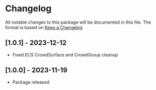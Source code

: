 # Changelog
All notable changes to this package will be documented in this file. The format is based on [Keep a Changelog](http://keepachangelog.com/en/1.0.0/)

## [1.0.1] - 2023-12-12
- Fixed ECS CrowdSurface and CrowdGroup cleanup

## [1.0.0] - 2023-11-19
- Package released